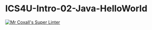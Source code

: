 # ICS4U-Intro-02-Java-HelloWorld

[![Mr Coxall's Super Linter](https://github.com/<ICS4U-Programming-Logan-S>/<Intro-02-Java-HelloWorld>/workflows/Mr%20Coxall's%20Super%20Linter/badge.svg)](https://github.com/<ICS4U-Programming-Logan-S>/<Intro-02-Java-HelloWorld>/actions/)
